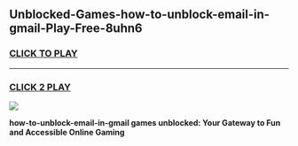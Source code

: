 
## Unblocked-Games-how-to-unblock-email-in-gmail-Play-Free-8uhn6
<h3>
<a href="https://premium76.site?title=how-to-unblock-email-in-gmail&ref=10A">CLICK TO PLAY</a></h3>
<hr>

<h3>
<a href="https://premium76.site?title=how-to-unblock-email-in-gmail&ref=10A">CLICK 2 PLAY</a>
  
</h3>

<a href="https://premium76.site?title=how-to-unblock-email-in-gmail&ref=10A"><img src="https://clearcache.store/games.png"></a>


**how-to-unblock-email-in-gmail games unblocked: Your Gateway to Fun and Accessible Online Gaming**
